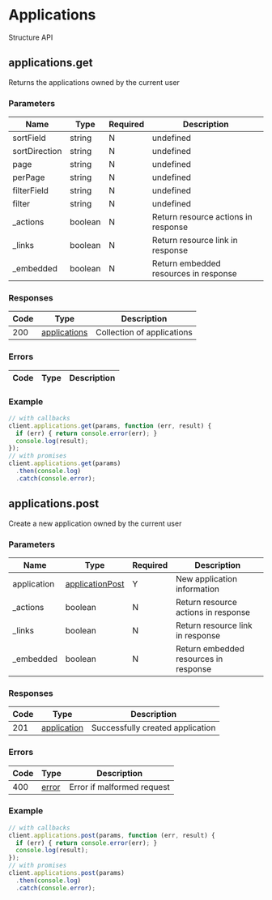 # Applications
Structure API

## applications.get
Returns the applications owned by the current user



### Parameters
| Name | Type | Required | Description |
| ---- | ---- | -------- | ----------- |
| sortField | string | N | undefined |
| sortDirection | string | N | undefined |
| page | string | N | undefined |
| perPage | string | N | undefined |
| filterField | string | N | undefined |
| filter | string | N | undefined |
| _actions | boolean | N | Return resource actions in response |
| _links | boolean | N | Return resource link in response |
| _embedded | boolean | N | Return embedded resources in response |

### Responses
| Code | Type | Description |
| ---- | ---- | ----------- |
| 200 | [applications](_schemas.md#applications) | Collection of applications |

### Errors
| Code | Type | Description |
| ---- | ---- | ----------- |

### Example
```javascript
// with callbacks
client.applications.get(params, function (err, result) {
  if (err) { return console.error(err); }
  console.log(result);
});
// with promises
client.applications.get(params)
  .then(console.log)
  .catch(console.error);
```
## applications.post
Create a new application owned by the current user



### Parameters
| Name | Type | Required | Description |
| ---- | ---- | -------- | ----------- |
| application | [applicationPost](_schemas.md#applicationpost) | Y | New application information |
| _actions | boolean | N | Return resource actions in response |
| _links | boolean | N | Return resource link in response |
| _embedded | boolean | N | Return embedded resources in response |

### Responses
| Code | Type | Description |
| ---- | ---- | ----------- |
| 201 | [application](_schemas.md#application) | Successfully created application |

### Errors
| Code | Type | Description |
| ---- | ---- | ----------- |
| 400 | [error](_schemas.md#error) | Error if malformed request |

### Example
```javascript
// with callbacks
client.applications.post(params, function (err, result) {
  if (err) { return console.error(err); }
  console.log(result);
});
// with promises
client.applications.post(params)
  .then(console.log)
  .catch(console.error);
```
